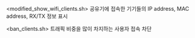<modified_show_wifi_clients.sh>
공유기에 접속한 기기들의 IP address, MAC address, RX/TX 정보 표시

<ban_clients.sh>
트래픽 비중을 많이 차지하는 사용자 접속 차단
